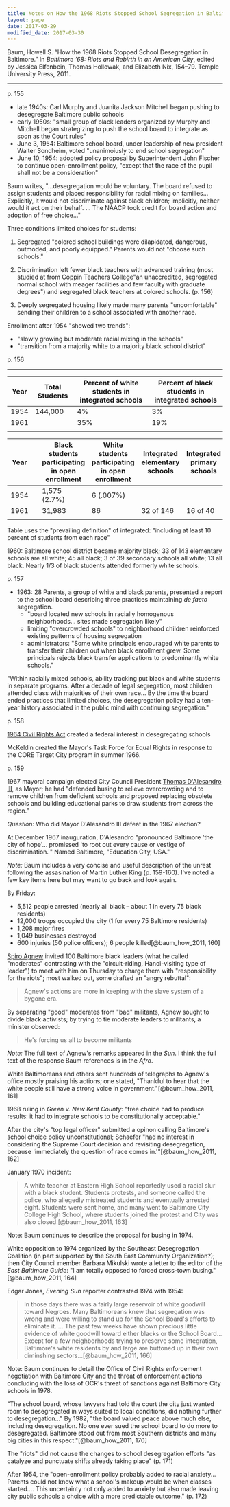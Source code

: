 ```yaml
---
title: Notes on How the 1968 Riots Stopped School Segregation in Baltimore
layout: page
date: 2017-03-29
modified_date: 2017-03-30
---
```


  Baum, Howell S. “How the 1968 Riots Stopped School Desegregation in Baltimore.” In *Baltimore ’68: Riots and Rebirth in an American City*, edited by Jessica Elfenbein, Thomas Hollowak, and Elizabeth Nix, 154–79. Temple University Press, 2011.

---

p. 155

- late 1940s: Carl Murphy and Juanita Jackson Mitchell began pushing to desegregate Baltimore public schools
- early 1950s: "small group of black leaders organized by Murphy and Mitchell began strategizing to push the school board to integrate as soon as the Court rules"
- June 3, 1954: Baltimore school board, under leadership of new president Walter Sondheim, voted "unanimoiusly to end school segregation"
- June 10, 1954: adopted policy proposal by Superintendent John Fischer to continue open-enrollment policy, "except that the race of the pupil shall not be a consideration"



Baum writes, "...desegregation would be voluntary. The board refused to assign students and placed responsibility for racial mixing on families... Explicitly, it would not discriminate against black children; implicitly, neither would it act on their behalf. ... The NAACP took credit for board action and adoption of free choice..."

Three conditions limited choices for students:

1. Segregated "colored school buildings were dilapidated, dangerous, outmoded, and poorly equipped." Parents would not "choose such schools."


2. Discrimination left fewer black teachers with advanced training (most studied at from Coppin Teachers College"an unaccredited, segregated normal school with meager facilities and few faculty with graduate degrees") and segregated black teachers at colored schools. (p. 156)
3. Deeply segregated housing likely made many parents "uncomfortable" sending their children to a school associated with another race.

Enrollment after 1954 "showed two trends":

- "slowly growing but moderate racial mixing in the schools"
- "transition from a majority white to a majority black school district"



p. 156

---

| Year | Total Students | Percent of white students in integrated schools | Percent of black students in integrated schools |
| ---- | -------------- | ---------------------------------------- | ---------------------------------------- |
| 1954 | 144,000        | 4%                                       | 3%                                       |
| 1961 |                | 35%                                      | 19%                                      |
|      |                |                                          |                                          |

| Year |      | Black students participating in open enrollment | White students participating in open enrollment | Integrated elementary schools | Integrated primary schools |
| ---- | ---- | ---------------------------------------- | ---------------------------------------- | ----------------------------- | -------------------------- |
| 1954 |      | 1,575 (2.7%)                             | 6 (.007%)                                |                               |                            |
| 1961 |      | 31,983                                   | 86                                       | 32 of 146                     | 16 of 40                   |
|      |      |                                          |                                          |                               |                            |

Table uses the "prevailing definition" of integrated: "including at least 10 percent of students from each race"

1960: Baltimore school district became majority black; 33 of 143 elementary schools are all white; 45 all black; 3 of 39 secondary schools all white; 13 all black. Nearly 1/3 of black students attended formerly white schools.

p. 157

- 1963: 28 Parents, a group of white and black parents, presented a report to the school board describing three practices maintaining *de facto* segregation.
  - "board located new schools in racially homogenous neighborhoods... sites made segregation likely"
  - limiting "overcrowded schools" to neighborhood children reinforced existing patterns of housing segregation
  - administrators: "Some white principals encouraged white parents to transfer their children out when black enrollment grew. Some principals rejects black transfer applications to predominantly white schools."



"Within racially mixed schools, ability tracking put black and white students in separate programs. After a decade of legal segregation, most children attended class with majorities of their own race... By the time the board ended practices that limited choices, the desegregation policy had a ten-year history associated in the public mind with continuing segregation."

p. 158

[1964 Civil Rights Act](https://en.wikipedia.org/wiki/1964_Civil_Rights_Act) created a federal interest in desegregating schools

McKeldin created the Mayor's Task Force for Equal Rights in response to the CORE Target City program in summer 1966.

p. 159

1967 mayoral campaign elected City Council President [Thomas D'Alesandro III](https://en.wikipedia.org/wiki/Thomas_D%27Alesandro_III), as Mayor; he had "defended busing to relieve overcrowding and to remove children from deficient schools and proposed replacing obsolete schools and building educational parks to draw students from across the region."

*Question:* Who did Mayor D'Alesandro III defeat in the 1967 election?

At December 1967 inauguration, D'Alesandro "pronounced Baltimore 'the city of hope'... promissed 'to root out every cause or vestige of discrimination.'" Named Baltimore, "Education City, USA."

*Note:* Baum includes a very concise and useful description of the unrest following the assasination of Martin Luther King (p. 159-160). I've noted a few key items here but may want to go back and look again.

By Friday:

- 5,512 people arrested (nearly all black – about 1 in every 75 black residents)
- 12,000 troops occupied the city (1 for every 75 Baltimore residents)
- 1,208 major fires
- 1,049 businesses destroyed
- 600 injuries (50 police officers); 6 people killed[@baum_how_2011, 160]

[Spiro Agnew](https://en.wikipedia.org/wiki/Spiro_Agnew) invited 100 Baltimore black leaders (what he called "moderates" contrasting with the "circuit-riding, Hanoi-visiting type of leader") to meet with him on Thursday to charge them with "responsibility for the riots"; most walked out, some drafted an "angry rebuttal":

> Agnew's actions are more in keeping with the slave system of a bygone era.

By separating "good" moderates from "bad" militants, Agnew sought to divide black activists; by trying to tie moderate leaders to militants, a minister observed:

> He's forcing us all to become militants

*Note:* The full text of Agnew's remarks appeared in the *Sun*. I think the full text of the response Baum references is in the *Afro*.

White Baltimoreans and others sent hundreds of telegraphs to Agnew's office mostly praising his actions; one stated, "Thankful to hear that the white people still have a strong voice in government."[@baum_how_2011, 161]

1968 ruling in *Green v. New Kent County*: "free choice had to produce results: it had to integrate schools to be constitutionally acceptable."

After the city's "top legal officer" submitted a opinon calling Baltimore's school choice policy unconstitutional; Schaefer "had no interest in considering the Supreme Court decision and revisiting desegregation, because 'immediately the question of race comes in.'"[@baum_how_2011, 162]

January 1970 incident:

> A white teacher at Eastern High School reportedly used a racial slur with a black student. Students protests, and someone called the police, who allegedly mistreated students and eventually arrested eight. Students were sent home, and many went to Baltimore City College High School, where students joined the protest and City was also closed.[@baum_how_2011, 163]

Note: Baum continues to describe the proposal for busing in 1974.

White opposition to 1974 organized by the Southeast Desegregation Coalition (in part supported by the South East Community Organization?); then City Council member Barbara Mikulski wrote a letter to the editor of the *East Baltimore Guide*: "I am totally opposed to forced cross-town busing."[@baum_how_2011, 164]

Edgar Jones, *Evening Sun* reporter contrasted 1974 with 1954:

> In those days there was a fairly large reservoir of white goodwill toward Negroes. Many Baltimoreans knew that segregation was wrong and were willing to stand up for the School Board's efforts to eliminate it. ... The past few weeks have shown precious little evidence of white goodwill toward either blacks or the School Board... Except for a few neighborhoods trying to preserve some integration, Baltimore's white residents by and large are buttoned up in their own diminshing sectors...[@baum_how_2011, 166]

Note: Baum continues to detail the Office of Civil Rights enforcement negotiation with Baltimore City and the threat of enforcement actions concluding with the loss of OCR's threat of sanctions against Baltimore City schools in 1978.

"The school board, whose lawyers had told the court the city just wanted room to desegregated in ways suited to local conditions, did nothing further to desegregation..." By 1982, "the board valued peace above much else, including desegregation. No one ever sued the school board to do more to desegregated. Baltimore stood out from most Southern districts and many big cities in this respect."[@baum_how_2011, 170]

The "riots" did not cause the changes to school desegregation efforts "as catalyze and punctuate shifts already taking place" (p. 171)

After 1954, the "open-enrollment policy probably added to racial anxiety... Parents could not know what a school's makeup would be when classes started.... This uncertainty not only added to anxiety but also made leaving city public schools a choice with a more predictable outcome." (p. 172)